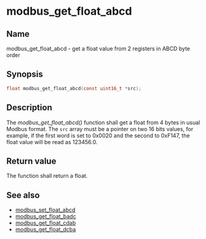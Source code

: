 # modbus_get_float_abcd

## Name

modbus_get_float_abcd - get a float value from 2 registers in ABCD byte order

## Synopsis

```c
float modbus_get_float_abcd(const uint16_t *src);
```

## Description

The *modbus_get_float_abcd()* function shall get a float from 4 bytes in usual
Modbus format. The `src` array must be a pointer on two 16 bits values, for
example, if the first word is set to 0x0020 and the second to 0xF147, the float
value will be read as 123456.0.

## Return value

The function shall return a float.

## See also

- [modbus_set_float_abcd](modbus_set_float_abcd)
- [modbus_get_float_badc](modbus_get_float_badc)
- [modbus_get_float_cdab](modbus_get_float_cdab)
- [modbus_get_float_dcba](modbus_get_float_dcba)
